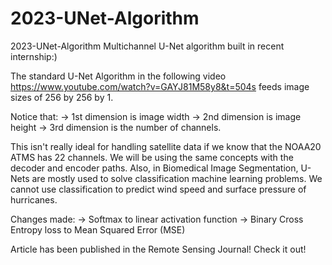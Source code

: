 # 2023-UNet-Algorithm

2023-UNet-Algorithm Multichannel U-Net algorithm built in recent internship:) 

The standard U-Net Algorithm in the following video https://www.youtube.com/watch?v=GAYJ81M58y8&t=504s feeds image sizes of 256 by 256 by 1.

Notice that:
-> 1st dimension is image width 
-> 2nd dimension is image height 
-> 3rd dimension is the number of channels.

This isn't really ideal for handling satellite data if we know that the NOAA20 ATMS has 22 channels.
We will be using the same concepts with the decoder and encoder paths.
Also, in Biomedical Image Segmentation, U-Nets are mostly used to solve classification machine learning problems. 
We cannot use classification to predict wind speed and surface pressure of hurricanes.

Changes made: 
-> Softmax to linear activation function 
-> Binary Cross Entropy loss to Mean Squared Error (MSE)

Article has been published in the Remote Sensing Journal! Check it out!
